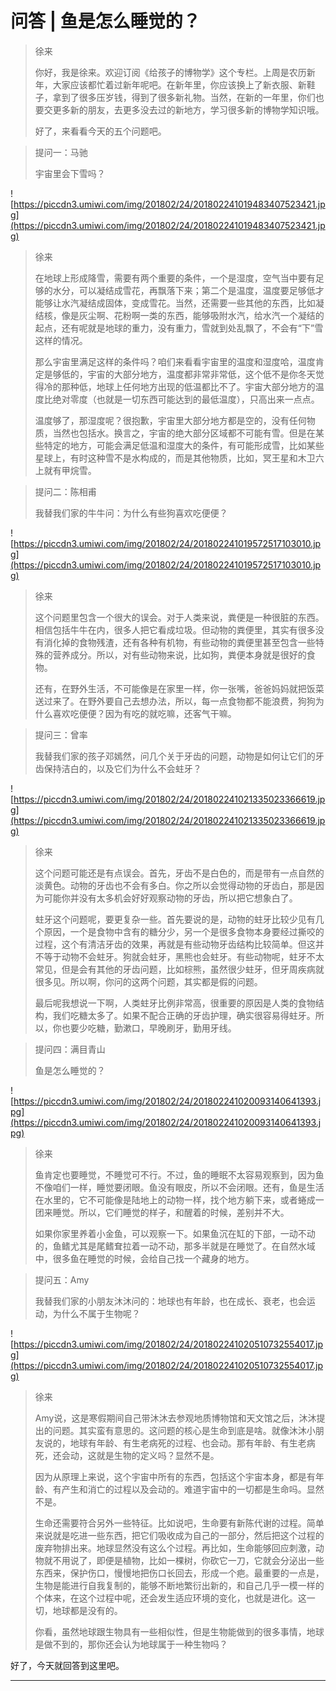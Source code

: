 # 问答 | 鱼是怎么睡觉的？

> 徐来
> 
> 你好，我是徐来。欢迎订阅《给孩子的博物学》这个专栏。上周是农历新年，大家应该都忙着过新年呢吧。在新年里，你应该换上了新衣服、新鞋子，拿到了很多压岁钱，得到了很多新礼物。当然，在新的一年里，你们也要交更多新的朋友，去更多没去过的新地方，学习很多新的博物学知识哦。
> 
> 好了，来看看今天的五个问题吧。

> 提问一：马驰
> 
> 宇宙里会下雪吗？

![https://piccdn3.umiwi.com/img/201802/24/201802241019483407523421.jpg](https://piccdn3.umiwi.com/img/201802/24/201802241019483407523421.jpg)

> 徐来
> 
> 在地球上形成降雪，需要有两个重要的条件，一个是湿度，空气当中要有足够的水分，可以凝结成雪花，再飘落下来；第二个是温度，温度要足够低才能够让水汽凝结成固体，变成雪花。当然，还需要一些其他的东西，比如凝结核，像是灰尘啊、花粉啊一类的东西，能够吸附水汽，给水汽一个凝结的起点，还有呢就是地球的重力，没有重力，雪就到处乱飘了，不会有“下”雪这样的情况。
> 
> 那么宇宙里满足这样的条件吗？咱们来看看宇宙里的温度和湿度哈，温度肯定是够低的，宇宙的大部分地方，温度都非常非常低，这个低不是你冬天觉得冷的那种低，地球上任何地方出现的低温都比不了。宇宙大部分地方的温度比绝对零度（也就是一切东西可能达到的最低温度），只高出来一点点。
> 
> 温度够了，那湿度呢？很抱歉，宇宙里大部分地方都是空的，没有任何物质，当然也包括水。换言之，宇宙的绝大部分区域都不可能有雪。但是在某些特定的地方，可能会满足低温和湿度大的条件，有可能形成雪，比如某些星球上，有时这种雪不是水构成的，而是其他物质，比如，冥王星和木卫六上就有甲烷雪。

> 提问二：陈相甫
> 
> 我替我们家的牛牛问：为什么有些狗喜欢吃便便？

![https://piccdn3.umiwi.com/img/201802/24/201802241019572517103010.jpg](https://piccdn3.umiwi.com/img/201802/24/201802241019572517103010.jpg)

> 徐来
> 
> 这个问题里包含一个很大的误会。对于人类来说，粪便是一种很脏的东西。相信包括牛牛在内，很多人把它看成垃圾。但动物的粪便里，其实有很多没有消化掉的食物残渣，还有各种有机物，有些动物的粪便里甚至包含一些特殊的营养成分。所以，对有些动物来说，比如狗，粪便本身就是很好的食物。
> 
> 还有，在野外生活，不可能像是在家里一样，你一张嘴，爸爸妈妈就把饭菜送过来了。在野外要自己去想办法，所以，每一点食物都不能浪费，狗狗为什么喜欢吃便便？因为有吃的就吃嘛，还客气干嘛。

> 提问三：曾率
> 
> 我替我们家的孩子邓嫣然，问几个关于牙齿的问题，动物是如何让它们的牙齿保持洁白的，以及它们为什么不会蛀牙？

![https://piccdn3.umiwi.com/img/201802/24/201802241021335023366619.jpg](https://piccdn3.umiwi.com/img/201802/24/201802241021335023366619.jpg)

> 徐来
> 
> 这个问题可能还是有点误会。首先，牙齿不是白色的，而是带有一点自然的淡黄色。动物的牙齿也不会有多白。你之所以会觉得动物的牙齿白，那是因为可能你并没有太多机会好好观察动物的牙齿，所以把它想象白了。
> 
> 蛀牙这个问题呢，要更复杂一些。首先要说的是，动物的蛀牙比较少见有几个原因，一个是食物中含有的糖分少，另一个是很多食物本身要经过撕咬的过程，这个有清洁牙齿的效果，再就是有些动物牙齿结构比较简单。但这并不等于动物不会蛀牙。狗就会蛀牙，黑熊也会蛀牙。有些动物呢，蛀牙不太常见，但是会有其他的牙齿问题，比如棕熊，虽然很少蛀牙，但牙周疾病就很多见。所以啊，你问的这两个问题，其实都是假的问题。
> 
> 最后呢我想说一下啊，人类蛀牙比例非常高，很重要的原因是人类的食物结构，我们吃糖太多了。如果不配合正确的牙齿护理，确实很容易得蛀牙。所以，你也要少吃糖，勤漱口，早晚刷牙，勤用牙线。

> 提问四：满目青山
> 
> 鱼是怎么睡觉的？

![https://piccdn3.umiwi.com/img/201802/24/201802241020093140641393.jpg](https://piccdn3.umiwi.com/img/201802/24/201802241020093140641393.jpg)

> 徐来
> 
> 鱼肯定也要睡觉，不睡觉可不行。不过，鱼的睡眠不太容易观察到，因为鱼不像咱们一样，睡觉要闭眼。鱼没有眼皮，所以不会闭眼。还有，鱼是生活在水里的，它不可能像是陆地上的动物一样，找个地方躺下来，或者蜷成一团来睡觉。所以，它们睡觉的样子，和醒着的时候，差别并不大。
> 
> 如果你家里养着小金鱼，可以观察一下。如果鱼沉在缸的下部，一动不动的，鱼鳍尤其是尾鳍耷拉着一动不动，那多半就是在睡觉了。在自然水域中，很多鱼在睡觉的时候，会给自己找一个藏身的地方。

> 提问五：Amy
> 
> 我替我们家的小朋友沐沐问的：地球也有年龄，也在成长、衰老，也会运动，为什么不属于生物呢？

![https://piccdn3.umiwi.com/img/201802/24/201802241020510732554017.jpg](https://piccdn3.umiwi.com/img/201802/24/201802241020510732554017.jpg)

> 徐来
> 
> Amy说，这是寒假期间自己带沐沐去参观地质博物馆和天文馆之后，沐沐提出的问题。其实蛮有意思的。这问题的核心是生命到底是啥。就像沐沐小朋友说的，地球有年龄、有生老病死的过程、也会动。那有年龄、有生老病死，还会动，这就是生物的定义吗？显然不是。
> 
> 因为从原理上来说，这个宇宙中所有的东西，包括这个宇宙本身，都是有年龄、有产生和消亡的过程以及会动的。难道宇宙中的一切都是生命吗。显然不是。
> 
> 生命还需要符合另外一些特征。比如说吧，生命要有新陈代谢的过程。简单来说就是吃进一些东西，把它们吸收成为自己的一部分，然后把这个过程的废弃物排出来。地球显然没有这么个过程。再比如，生命能够回应刺激，动物就不用说了，即便是植物，比如一棵树，你砍它一刀，它就会分泌出一些东西来，保护伤口，慢慢地把伤口长回去，形成一个疤。最重要的一点是，生物是能进行自我复制的，能够不断地繁衍出新的，和自己几乎一模一样的个体来，在这个过程中呢，还会发生适应环境的变化，也就是进化。这一切，地球都是没有的。
> 
> 你看，虽然地球跟生物具有一些相似性，但是生物能做到的很多事情，地球是做不到的，那你还会认为地球属于一种生物吗？

好了，今天就回答到这里吧。

---
